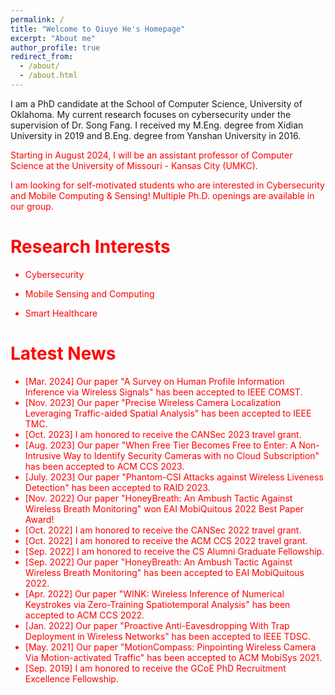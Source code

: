 ```yaml
---
permalink: /
title: "Welcome to Qiuye He's Homepage"
excerpt: "About me"
author_profile: true
redirect_from: 
  - /about/
  - /about.html
---
```



I am a PhD candidate at the School of Computer Science, University of Oklahoma. My current research focuses on cybersecurity under the supervision of Dr. Song Fang. I received my M.Eng. degree from Xidian University in 2019 and B.Eng. degree from Yanshan University in 2016. 

<font color='red'> Starting in August 2024, I will be an assistant professor of Computer Science at the University of Missouri - Kansas City (UMKC).

<font color='red'> I am looking for self-motivated students who are interested in Cybersecurity and Mobile Computing & Sensing! Multiple Ph.D. openings are available in our group.


Research Interests
======

+ Cybersecurity 

+ Mobile Sensing and Computing

+ Smart Healthcare 

Latest News
======

+ [Mar. 2024] Our paper "A Survey on Human Profile Information Inference via Wireless Signals" has been accepted to IEEE COMST.
+ [Nov. 2023] Our paper "Precise Wireless Camera Localization Leveraging Traffic-aided Spatial Analysis" has been accepted to IEEE TMC.
+ [Oct. 2023] I am honored to receive the CANSec 2023 travel grant.
+ [Aug. 2023] Our paper "When Free Tier Becomes Free to Enter: A Non-Intrusive Way to Identify Security Cameras with no Cloud Subscription" has been accepted to ACM CCS 2023. 
+ [July. 2023] Our paper "Phantom-CSI Attacks against Wireless Liveness Detection" has been accepted to RAID 2023. 
+ [Nov. 2022] Our paper "HoneyBreath: An Ambush Tactic Against Wireless Breath Monitoring" won EAI MobiQuitous 2022 Best Paper Award!
+ [Oct. 2022] I am honored to receive the CANSec 2022 travel grant.
+ [Oct. 2022] I am honored to receive the ACM CCS 2022 travel grant. 
+ [Sep. 2022] I am honored to receive the CS Alumni Graduate Fellowship. 
+ [Sep. 2022] Our paper "HoneyBreath: An Ambush Tactic Against Wireless Breath Monitoring" has been accepted to EAI MobiQuitous 2022. 
+ [Apr. 2022] Our paper "WINK: Wireless Inference of Numerical Keystrokes via Zero-Training Spatiotemporal Analysis" has been accepted to ACM CCS 2022. 
+ [Jan. 2022] Our paper "Proactive Anti-Eavesdropping With Trap Deployment in Wireless Networks" has been accepted to IEEE TDSC.
+ [May. 2021] Our paper "MotionCompass: Pinpointing Wireless Camera Via Motion-activated Traffic" has been accepted to ACM MobiSys 2021.
+ [Sep. 2019] I am honored to receive the GCoE PhD Recruitment Excellence Fellowship. 


